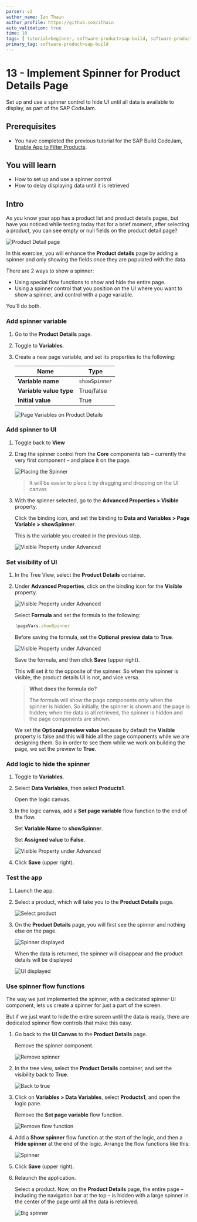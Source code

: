 ```yaml
---
parser: v2
author_name: Ian Thain
author_profile: https://github.com/ithain
auto_validation: true
time: 10
tags: [ tutorial>beginner, software-product>sap-build, software-product>sap-build-apps, software-product>sap-build-process-automation]
primary_tag: software-product>sap-build
---
```

  

# 13 - Implement Spinner for Product Details Page 
<!-- description --> Set up and use a spinner control to hide UI until all data is available to display, as part of the SAP CodeJam.



## Prerequisites
- You have completed the previous tutorial for the SAP Build CodeJam, [Enable App to Filter Products](codejam-12-filtering).





## You will learn
- How to set up and use a spinner control
- How to delay displaying data until it is retrieved




## Intro
As you know your app has a product list and product details pages, but have you noticed while testing today that for a brief moment, after selecting a product, you can see empty or null fields on the product detail page?

![Product Detail page](images/empty-details.png)

In this exercise, you will enhance the **Product details** page by adding a spinner and only showing the fields once they are populated with the data.

There are 2 ways to show a spinner:

* Using special flow functions to show and hide the entire page.
* Using a spinner control that you position on the UI where you want to show a spinner, and control with a page variable. 

You'll do both.






### Add spinner variable
1. Go to the **Product Details** page.

2. Toggle to **Variables**.
    
3. Create a new page variable, and set its properties to the following:
    
    | Name | Type |
    |-------|-------|
    | **Variable name** | `showSpinner` | 
    | **Variable value type** | True/false |
    | **Initial value** | True |

    ![Page Variables on Product Details](images/spinner-var.png)






### Add spinner to UI
1. Toggle back to **View**

2. Drag the spinner control from the **Core** components tab – currently the very first component – and place it on the page.
   
    ![Placing the Spinner](images/add-spinner.png)
   
    >It will be easier to place it by dragging and dropping on the UI canvas

   
3. With the spinner selected, go to the **Advanced Properties > Visible** property.

    Click the binding icon, and set the binding to **Data and Variables > Page Variable > showSpinner**.

    This is the variable you created in the previous step.
   
    ![Visible Property under Advanced](images/show-spinner.png)






### Set visibility of UI
1. In the Tree View, select the **Product Details** container.

2. Under **Advanced Properties**, click on the binding icon for the **Visible** property. 

    ![Visible Property under Advanced](images/visibility-data-0.png)

    Select **Formula** and set the formula to the following:

    ```JavaScript
    !pageVars.showSpinner
    ```

    Before saving the formula, set the **Optional preview data** to **True**.

    ![Visible Property under Advanced](images/visibility-data-formula.png)

    Save the formula, and then click **Save** (upper right).

    This will set it to the opposite of the spinner. So when the spinner is visible, the product details UI is not, and vice versa.

    >**What does the formula do?**
    >
    >The formula will show the page components only when the spinner is hidden. So initially, the spinner is shown and the page is hidden; when the data is all retrieved, the spinner is hidden and the page components are shown.
    >
    We set the **Optional preview value** because by default the **Visible** property is false and this will hide all the page components while we are designing them. So in order to see them while we work on building the page, we set the preview to **True**.





### Add logic to hide the spinner
1. Toggle to **Variables**.

2. Select **Data Variables**, then select **Products1**.

    Open the logic canvas.

3. In the logic canvas, add a **Set page variable** flow function to the end of the flow.

    Set **Variable Name** to **showSpinner**.

    Set **Assigned value** to **False**.
   
    ![Visible Property under Advanced](images/data-hide-spinner.png)


4. Click **Save** (upper right).





### Test the app
1. Launch the app.

2. Select a product, which will take you to the **Product Details** page.

    ![Select product](images/IMG_5473.PNG)

3. On the **Product Details** page, you will first see the spinner and nothing else on the page.
   
    ![Spinner displayed](images/IMG_5479.PNG)

    When the data is returned, the spinner will disappear and the product details will be displayed

    ![UI displayed](images/IMG_5480.PNG)





### Use spinner flow functions
The way we just implemented the spinner, with a dedicated spinner UI component, lets us create a spinner for just a part of the screen.

But if we just want to hide the entire screen until the data is ready, there are dedicated spinner flow controls that make this easy.

1. Go back to the **UI Canvas** to the **Product Details** page.

    Remove the spinner component.

    ![Remove spinner](images/flow1.png)

2. In the tree view, select the **Product Details** container, and set the visibility back to **True**.

    ![Back to true](images/flow1a.png)

3. Click on **Variables > Data Variables**, select **Products1**, and open the logic pane.

    Remove the **Set page variable** flow function.

    ![Remove flow function](images/flow2.png)

4. Add a **Show spinner** flow function at the start of the logic, and then a **Hide spinner** at the end of the logic. Arrange the flow functions like this:

    ![Spinner](images/flow3.png)

5. Click **Save** (upper right).

6. Relaunch the application.

    Select a product. Now, on the **Product Details** page, the entire page – including the navigation bar at the top – is hidden with a large spinner in the center of the page until all the data is retrieved.

    ![Big spinner](images/flow4.png)